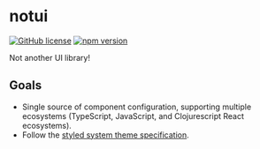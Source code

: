 # notui
[![GitHub license](https://img.shields.io/badge/license-MIT-blue.svg)](https://github.com/isntweb/notui/blob/main/LICENSE) [![npm version](https://badge.fury.io/js/%40isntweb%2Fnotui.svg)](https://badge.fury.io/js/%40isntweb%2Fnotui)

Not another UI library!

## Goals
- Single source of component configuration, supporting multiple ecosystems (TypeScript, JavaScript, and Clojurescript React ecosystems).
- Follow the [styled system theme specification](https://styled-system.com/theme-specification/).
